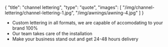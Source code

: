 {
  "title":  "channel lettering",
  "type": "quote",
  "images": [
    "/img/channel-lettering/channel-lettering-1.jpg",
    "/img/awnings/awning-4.jpg"
  ]
}

* Custom lettering in all formats, we are capable of accomodating to your brand 100%
* Our team takes care of the installation
* Make your business stand out and get 24-48 hours delivery
